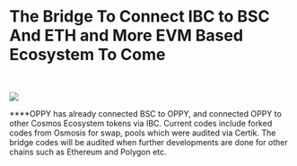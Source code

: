 # The Bridge To Connect IBC to BSC And ETH and More EVM Based Ecosystem To Come

​

![](https://files.gitbook.com/v0/b/gitbook-x-prod.appspot.com/o/spaces%2FHoYGxsidwlqSt1FPYYj3%2Fuploads%2Fc2cW4ilNjVGsOUvyf188%2FPicture2.png?alt=media\&token=d0018e03-3d5e-4e30-a997-fee3f415d271)



​**​**OPPY has already connected BSC to OPPY, and connected OPPY to other Cosmos Ecosystem tokens via IBC. Current codes include forked codes from Osmosis for swap, pools which were audited via Certik. The bridge codes will be audited when further developments are done for other chains such as Ethereum and Polygon etc.
